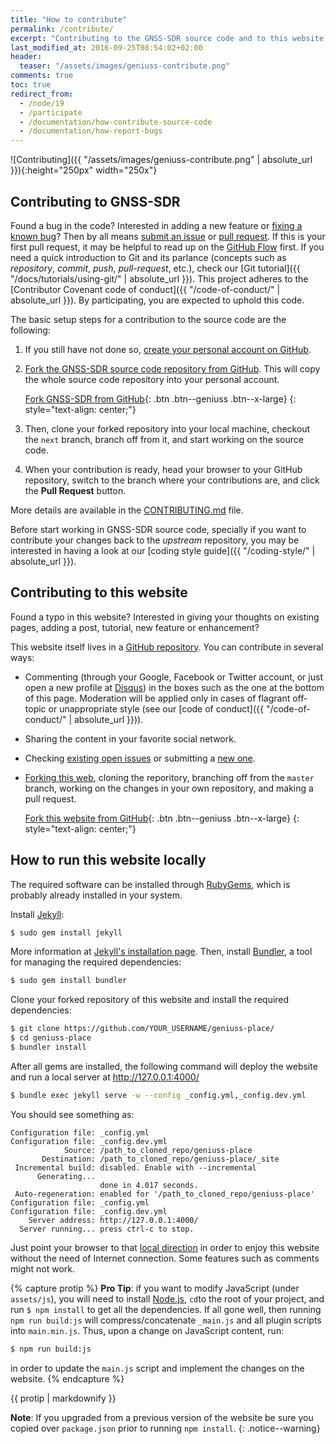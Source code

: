 ```yaml
---
title: "How to contribute"
permalink: /contribute/
excerpt: "Contributing to the GNSS-SDR source code and to this website."
last_modified_at: 2016-09-25T08:54:02+02:00
header:
  teaser: "/assets/images/geniuss-contribute.png"
comments: true
toc: true
redirect_from:
  - /node/19
  - /participate
  - /documentation/how-contribute-source-code
  - /documentation/how-report-bugs
---
```



![Contributing]({{ "/assets/images/geniuss-contribute.png" | absolute_url }}){:height="250px" width="250x"}


## Contributing to GNSS-SDR

Found a bug in the code? Interested in adding a new feature or [fixing a known bug](https://github.com/gnss-sdr/gnss-sdr/issues)? Then by all means [submit an issue](https://github.com/gnss-sdr/gnss-sdr/issues/new) or [pull request](https://help.github.com/articles/using-pull-requests/). If this is your first pull request, it may be helpful to read up on the [GitHub Flow](https://guides.github.com/introduction/flow/) first. If you need a quick introduction to Git and its parlance (concepts such as _repository_, _commit_, _push_, _pull-request_, etc.), check our [Git tutorial]({{ "/docs/tutorials/using-git/" | absolute_url }}). This project adheres to the [Contributor Covenant code of
conduct]({{ "/code-of-conduct/" | absolute_url }}). By participating, you are expected to uphold this code.

The basic setup steps for a contribution to the source code are the following:

1. If you still have not done so, [create your personal account on GitHub](https://github.com/join).

2. [Fork the GNSS-SDR source code repository from GitHub](https://github.com/gnss-sdr/gnss-sdr/fork). This will copy the
whole source code repository into your personal account.

   [<i class="fab fa-github fa-lg"></i> Fork GNSS-SDR from GitHub](https://github.com/gnss-sdr/gnss-sdr/fork){: .btn .btn--geniuss .btn--x-large}
   {: style="text-align: center;"}

3. Then, clone your forked repository into your local machine, checkout the `next` branch, branch off from it, and start working on the source code.

4. When your contribution is ready, head your browser to your GitHub repository, switch to the branch where your contributions are, and click the **Pull Request** button.

More details are available in the [CONTRIBUTING.md](https://github.com/gnss-sdr/gnss-sdr/blob/master/CONTRIBUTING.md) file.

Before start working in GNSS-SDR source code, specially if you want to contribute your changes back to the _upstream_ repository, you may be interested in having a look at our [coding style guide]({{ "/coding-style/" | absolute_url }}).

## Contributing to this website

Found a typo in this website? Interested in giving your thoughts on existing pages, adding a post, tutorial, new feature or enhancement?

This website itself lives in a [GitHub repository](https://github.com/gnss-sdr/geniuss-place.git). You can contribute in several ways:

 * Commenting (through your Google, Facebook or Twitter account, or just open a new profile at [Disqus](https://disqus.com/)) in the boxes such as the one at the bottom of this page. Moderation will be applied only in cases of flagrant off-topic or unappropriate style (see our [code of conduct]({{ "/code-of-conduct/" | absolute_url }})).

 * Sharing the content in your favorite social network.

 * Checking [existing open issues](https://github.com/gnss-sdr/geniuss-place/issues/) or submitting a [new one](https://github.com/gnss-sdr/geniuss-place/issues/new).

 * [Forking this web](https://github.com/gnss-sdr/geniuss-place/fork), cloning the reporitory, branching off from the `master` branch, working on the changes in your own repository, and making a pull request.

   [<i class="fab fa-github fa-lg"></i> Fork this website from GitHub](https://github.com/gnss-sdr/geniuss-place/fork){: .btn .btn--geniuss .btn--x-large}
   {: style="text-align: center;"}


## How to run this website locally

The required software can be installed through [RubyGems](https://rubygems.org/), which is probably already installed in your system.

Install [Jekyll](https://jekyllrb.com/):

```bash
$ sudo gem install jekyll
```

More information at [Jekyll's installation page](https://jekyllrb.com/docs/installation/). Then, install [Bundler](http://bundler.io/), a tool for managing the required dependencies:

```bash
$ sudo gem install bundler
```

Clone your forked repository of this website and install the required dependencies:

```bash
$ git clone https://github.com/YOUR_USERNAME/geniuss-place/
$ cd geniuss-place
$ bundler install
```

After all gems are installed, the following command will deploy the website and run a local server at http://127.0.0.1:4000/

```bash
$ bundle exec jekyll serve -w --config _config.yml,_config.dev.yml
```

You should see something as:

```
Configuration file: _config.yml
Configuration file: _config.dev.yml
            Source: /path_to_cloned_repo/geniuss-place
       Destination: /path_to_cloned_repo/geniuss-place/_site
 Incremental build: disabled. Enable with --incremental
      Generating...
                    done in 4.017 seconds.
 Auto-regeneration: enabled for '/path_to_cloned_repo/geniuss-place'
Configuration file: _config.yml
Configuration file: _config.dev.yml
    Server address: http://127.0.0.1:4000/
  Server running... press ctrl-c to stop.
```

Just point your browser to that [local direction](http://127.0.0.1:4000/) in order to enjoy this website without the need of Internet connection. Some features such as comments might not work.

{% capture protip %}
**Pro Tip**: if you want to modify JavaScript (under ```assets/js```), you will need to install [Node.js](https://nodejs.org/en/), ```cd```to the root of your project, and run ```$ npm install``` to get all the dependencies. If all gone well, then running ```npm run build:js``` will compress/concatenate ```_main.js``` and all plugin scripts into ```main.min.js```. Thus, upon a change on JavaScript content, run:

```bash
$ npm run build:js
```

in order to update the ```main.js``` script and implement the changes on the website.
{% endcapture %}

<div class="notice--warning">
{{ protip | markdownify }}
</div>

**Note**: If you upgraded from a previous version of the website be sure you copied over ```package.json``` prior to running ```npm install```.
{: .notice--warning}
